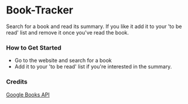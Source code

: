 # Book-Tracker

Search for a book and read its summary. If you like it add it to your 'to be read' list and remove it once you've read the book.

### How to Get Started

- Go to the website and search for a book
- Add it to your 'to be read' list if you're interested in the summary.

### Credits

[Google Books API](https://developers.google.com/books/docs/overview)
